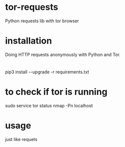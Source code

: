 # tor-requests
Python requests lib with tor browser

# installation
Doing HTTP requests anonymously with Python and Tor.


# 
pip3 install --upgrade -r requirements.txt

# to check if tor is running
sudo service tor status
nmap -Pn localhost


# usage
just like requets